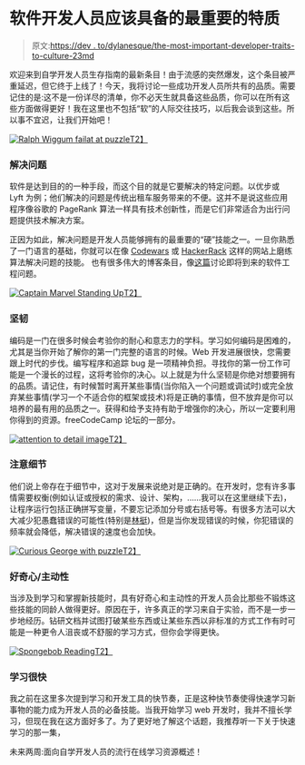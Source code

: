 # 软件开发人员应该具备的最重要的特质

> 原文:[https://dev . to/dylanesque/the-most-important-developer-traits-to-culture-23md](https://dev.to/dylanesque/the-most-important-developer-traits-to-cultivate-23md)

欢迎来到自学开发人员生存指南的最新条目！由于流感的突然爆发，这个条目被严重延迟，但它终于上线了！今天，我将讨论一些成功开发人员所共有的品质。需要记住的是:这不是一份详尽的清单，你不必天生就具备这些品质，你可以在所有这些方面做得更好！我在这里也不包括“软”的人际交往技巧，以后我会谈到这些。所以事不宜迟，让我们开始吧！

[![Ralph Wiggum failat at puzzle](../Images/4930d2956a971f150c6b5eb4cfa3f5ec.png)T2】](https://i.giphy.com/media/l2Je6sbvJEn1W9OWQ/giphy.gif)

### [](#problem-solving)解决问题

软件是达到目的的一种手段，而这个目的就是它要解决的特定问题。以优步或 Lyft 为例；他们解决的问题是传统出租车服务带来的不便。这并不是说这些应用程序像谷歌的 PageRank 算法一样具有技术创新性，而是它们非常适合为出行问题提供技术解决方案。

正因为如此，解决问题是开发人员能够拥有的最重要的“硬”技能之一。一旦你熟悉了一门语言的基础，你就可以在像 [Codewars](https://www.codewars.com/) 或 [HackerRack](https://www.hackerrank.com/) 这样的网站上磨练算法解决问题的技能。
也有很多伟大的博客条目，像[这篇](https://www.coderhood.com/5-problem-solving-skills-great-software-developers/)讨论即将到来的软件工程问题。

[![Captain Marvel Standing Up](../Images/cf495efcee45d18435305a6b774baf65.png)T2】](https://i.giphy.com/media/d34TXniQ60l2pxaeJx/giphy.gif)

### [](#tenacity)坚韧

编码是一门在很多时候会考验你的耐心和意志力的学科。学习如何编码是困难的，尤其是当你开始了解你的第一门完整的语言的时候。Web 开发进展很快，您需要跟上时代的步伐。编写程序和追踪 bug 是一项精神负担。寻找你的第一份工作可能是一个漫长的过程，这将考验你的决心。以上就是为什么坚韧是你绝对想要拥有的品质。请记住，有时候暂时离开某些事情(当你陷入一个问题或调试时)或完全放弃某些事情(学习一个不适合你的框架或技术)将是正确的事情，但不放弃是你可以培养的最有用的品质之一。获得和给予支持有助于增强你的决心，所以一定要利用你得到的资源。freeCodeCamp 论坛的一部分。

[![attention to detail image](../Images/02e586b6b1afaa19ed85478c0986e99a.png)T2】](https://res.cloudinary.com/practicaldev/image/fetch/s--QMCV0U4y--/c_limit%2Cf_auto%2Cfl_progressive%2Cq_auto%2Cw_880/https://attentiontodetail.com/wp-content/uploads/2016/11/atd-logo-check-700w.png)

### [](#attention-to-detail)注意细节

他们说上帝存在于细节中，这对于发展来说绝对是正确的。在开发时，您有许多事情需要权衡(例如认证或授权的需求、设计、架构，......我可以在这里继续下去)，让程序运行包括正确拼写变量，不要忘记添加分号或右括号等。有很多方法可以大大减少犯愚蠢错误的可能性(特别是[林挺](https://stackoverflow.com/questions/8503559/what-is-linting))，但是当你发现错误的时候，你犯错误的频率就会降低，解决错误的速度也会加快。

[![Curious George with puzzle](../Images/b4bbc971e870b2c1e90b480ba6c31554.png)T2】](https://i.giphy.com/media/ztnzOMg0AuyWs/giphy.gif)

### [](#curiosityinitiative)好奇心/主动性

当涉及到学习和掌握新技能时，具有好奇心和主动性的开发人员会比那些不锻炼这些技能的同龄人做得更好。原因在于，许多真正的学习来自于实验，而不是一步一步地经历。钻研文档并试图打破某些东西或让某些东西以非标准的方式工作有时可能是一种更令人沮丧或不舒服的学习方式，但你会学得更快。

[![Spongebob Reading](../Images/f9fdbe9abf49aaf830f6701b67e9713e.png)T2】](https://i.giphy.com/media/WoWm8YzFQJg5i/giphy.gif)

### [](#learning-quickly)学习很快

我之前在这里多次提到学习和开发工具的快节奏，正是这种快节奏使得快速学习新事物的能力成为开发人员的必备技能。当我开始学习 web 开发时，我并不擅长学习，但现在我在这方面好多了。为了更好地了解这个话题，我推荐听一下关于快速学习的那一集，

未来两周:面向自学开发人员的流行在线学习资源概述！